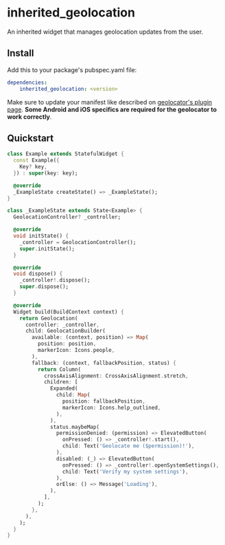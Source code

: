 # inherited_geolocation

An inherited widget that manages geolocation updates from the user.

## Install

Add this to your package's pubspec.yaml file:

```yaml
dependencies:
    inherited_geolocation: <version>
```

Make sure to update your manifest like described on [geolocator's plugin page](https://pub.dev/packages/geolocator#usage). **Some Android and iOS specifics are required for the geolocator to work correctly**.

## Quickstart

```dart
class Example extends StatefulWidget {
  const Example({
    Key? key,
  }) : super(key: key);

  @override
  _ExampleState createState() => _ExampleState();
}

class _ExampleState extends State<Example> {
  GeolocationController? _controller;

  @override
  void initState() {
    _controller = GeolocationController();
    super.initState();
  }

  @override
  void dispose() {
    _controller!.dispose();
    super.dispose();
  }

  @override
  Widget build(BuildContext context) {
    return Geolocation(
      controller: _controller,
      child: GeolocationBuilder(
        available: (context, position) => Map(
          position: position,
          markerIcon: Icons.people,
        ),
        fallback: (context, fallbackPosition, status) {
          return Column(
            crossAxisAlignment: CrossAxisAlignment.stretch,
            children: [
              Expanded(
                child: Map(
                  position: fallbackPosition,
                  markerIcon: Icons.help_outlined,
                ),
              ),
              status.maybeMap(
                permissionDenied: (permission) => ElevatedButton(
                  onPressed: () => _controller!.start(),
                  child: Text('Geolocate me ($permission)!'),
                ),
                disabled: (_) => ElevatedButton(
                  onPressed: () => _controller!.openSystemSettings(),
                  child: Text('Verify my system settings'),
                ),
                orElse: () => Message('Loading'),
              ),
            ],
          );
        },
      ),
    );
  }
}
```